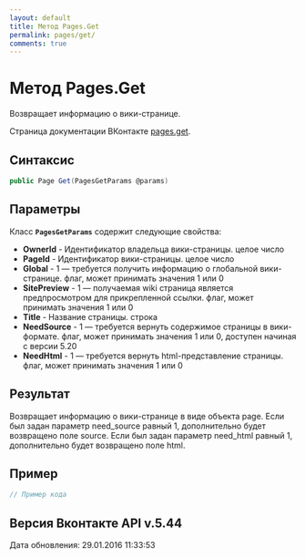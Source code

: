 ```yaml
---
layout: default
title: Метод Pages.Get
permalink: pages/get/
comments: true
---
```

# Метод Pages.Get
Возвращает информацию о вики-странице.

Страница документации ВКонтакте [pages.get](https://vk.com/dev/pages.get).
## Синтаксис
``` csharp
public Page Get(PagesGetParams @params)
```

## Параметры
Класс **`PagesGetParams`** содержит следующие свойства:

+ **OwnerId** - Идентификатор владельца вики-страницы. целое число
+ **PageId** - Идентификатор вики-страницы. целое число
+ **Global** - 1 — требуется получить информацию о глобальной вики-странице. флаг, может принимать значения 1 или 0
+ **SitePreview** - 1 — получаемая wiki страница является предпросмотром для прикрепленной ссылки. флаг, может принимать значения 1 или 0
+ **Title** - Название страницы. строка
+ **NeedSource** - 1 —  требуется вернуть содержимое страницы в вики-формате. флаг, может принимать значения 1 или 0, доступен начиная с версии 5.20
+ **NeedHtml** - 1 —  требуется вернуть html-представление страницы. флаг, может принимать значения 1 или 0

## Результат
Возвращает информацию о вики-странице в виде объекта page. 
Если был задан параметр need_source равный 1, дополнительно будет возвращено поле source. 
Если был задан параметр need_html равный 1, дополнительно будет возвращено поле html.

## Пример
``` csharp
// Пример кода
```

## Версия Вконтакте API v.5.44
Дата обновления: 29.01.2016 11:33:53
